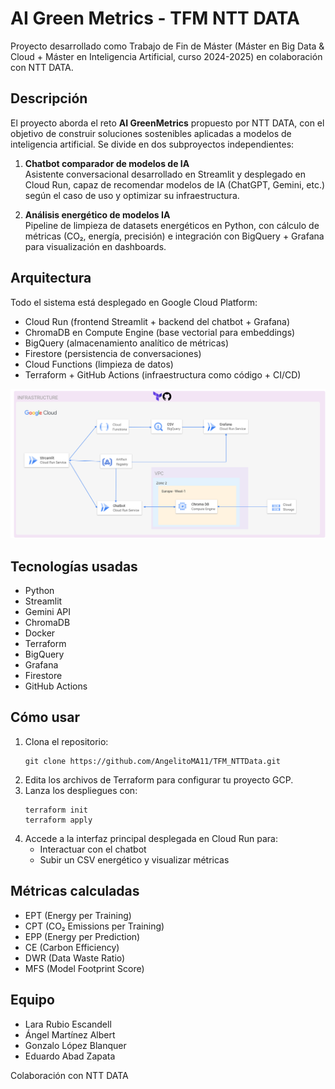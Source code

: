 # AI Green Metrics - TFM NTT DATA

Proyecto desarrollado como Trabajo de Fin de Máster (Máster en Big Data & Cloud + Máster en Inteligencia Artificial, curso 2024-2025) en colaboración con NTT DATA.

## Descripción

El proyecto aborda el reto **AI GreenMetrics** propuesto por NTT DATA, con el objetivo de construir soluciones sostenibles aplicadas a modelos de inteligencia artificial. Se divide en dos subproyectos independientes:

1. **Chatbot comparador de modelos de IA**  
   Asistente conversacional desarrollado en Streamlit y desplegado en Cloud Run, capaz de recomendar modelos de IA (ChatGPT, Gemini, etc.) según el caso de uso y optimizar su infraestructura.

2. **Análisis energético de modelos IA**  
   Pipeline de limpieza de datasets energéticos en Python, con cálculo de métricas (CO₂, energía, precisión) e integración con BigQuery + Grafana para visualización en dashboards.

## Arquitectura

Todo el sistema está desplegado en Google Cloud Platform:

- Cloud Run (frontend Streamlit + backend del chatbot + Grafana)
- ChromaDB en Compute Engine (base vectorial para embeddings)
- BigQuery (almacenamiento analítico de métricas)
- Firestore (persistencia de conversaciones)
- Cloud Functions (limpieza de datos)
- Terraform + GitHub Actions (infraestructura como código + CI/CD)

![Arquitectura](./arquitectura.png)

## Tecnologías usadas

- Python
- Streamlit
- Gemini API
- ChromaDB
- Docker
- Terraform
- BigQuery
- Grafana
- Firestore
- GitHub Actions

## Cómo usar

1. Clona el repositorio:
   ```
   git clone https://github.com/AngelitoMA11/TFM_NTTData.git
   ```
2. Edita los archivos de Terraform para configurar tu proyecto GCP.
3. Lanza los despliegues con:
   ```
   terraform init
   terraform apply
   ```
4. Accede a la interfaz principal desplegada en Cloud Run para:
   - Interactuar con el chatbot
   - Subir un CSV energético y visualizar métricas

## Métricas calculadas

- EPT (Energy per Training)
- CPT (CO₂ Emissions per Training)
- EPP (Energy per Prediction)
- CE (Carbon Efficiency)
- DWR (Data Waste Ratio)
- MFS (Model Footprint Score)

## Equipo

- Lara Rubio Escandell  
- Ángel Martínez Albert  
- Gonzalo López Blanquer  
- Eduardo Abad Zapata  

Colaboración con NTT DATA  
